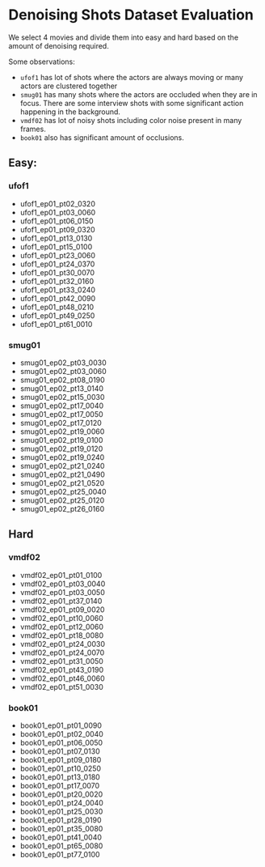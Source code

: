 # Denoising Shots Dataset Evaluation

We select 4 movies and divide them into easy and hard based on the amount of denoising required.

Some observations:
+ `ufof1` has lot of shots where the actors are always moving or many actors are clustered together
+ `smug01` has many shots where the actors are occluded when they are in focus. There are some interview shots with some significant action happening in the background. 
+ `vmdf02` has lot of noisy shots including color noise present in many frames.
+ `book01` also has significant amount of occlusions. 

## Easy:
### ufof1
+ ufof1_ep01_pt02_0320
+ ufof1_ep01_pt03_0060
+ ufof1_ep01_pt06_0150
+ ufof1_ep01_pt09_0320
+ ufof1_ep01_pt13_0130
+ ufof1_ep01_pt15_0100
+ ufof1_ep01_pt23_0060
+ ufof1_ep01_pt24_0370
+ ufof1_ep01_pt30_0070
+ ufof1_ep01_pt32_0160
+ ufof1_ep01_pt33_0240
+ ufof1_ep01_pt42_0090 
+ ufof1_ep01_pt48_0210
+ ufof1_ep01_pt49_0250
+ ufof1_ep01_pt61_0010

### smug01
+ smug01_ep02_pt03_0030
+ smug01_ep02_pt03_0060
+ smug01_ep02_pt08_0190
+ smug01_ep02_pt13_0140
+ smug01_ep02_pt15_0030
+ smug01_ep02_pt17_0040
+ smug01_ep02_pt17_0050
+ smug01_ep02_pt17_0120
+ smug01_ep02_pt19_0060
+ smug01_ep02_pt19_0100
+ smug01_ep02_pt19_0120
+ smug01_ep02_pt19_0240
+ smug01_ep02_pt21_0240
+ smug01_ep02_pt21_0490
+ smug01_ep02_pt21_0520
+ smug01_ep02_pt25_0040
+ smug01_ep02_pt25_0120
+ smug01_ep02_pt26_0160

## Hard
### vmdf02
+ vmdf02_ep01_pt01_0100
+ vmdf02_ep01_pt03_0040
+ vmdf02_ep01_pt03_0050
+ vmdf02_ep01_pt37_0140
+ vmdf02_ep01_pt09_0020
+ vmdf02_ep01_pt10_0060
+ vmdf02_ep01_pt12_0060
+ vmdf02_ep01_pt18_0080
+ vmdf02_ep01_pt24_0030
+ vmdf02_ep01_pt24_0070
+ vmdf02_ep01_pt31_0050
+ vmdf02_ep01_pt43_0190
+ vmdf02_ep01_pt46_0060
+ vmdf02_ep01_pt51_0030

### book01
+ book01_ep01_pt01_0090
+ book01_ep01_pt02_0040
+ book01_ep01_pt06_0050
+ book01_ep01_pt07_0130
+ book01_ep01_pt09_0180
+ book01_ep01_pt10_0250
+ book01_ep01_pt13_0180
+ book01_ep01_pt17_0070
+ book01_ep01_pt20_0020
+ book01_ep01_pt24_0040
+ book01_ep01_pt25_0030
+ book01_ep01_pt28_0190
+ book01_ep01_pt35_0080
+ book01_ep01_pt41_0040
+ book01_ep01_pt65_0080
+ book01_ep01_pt77_0100
